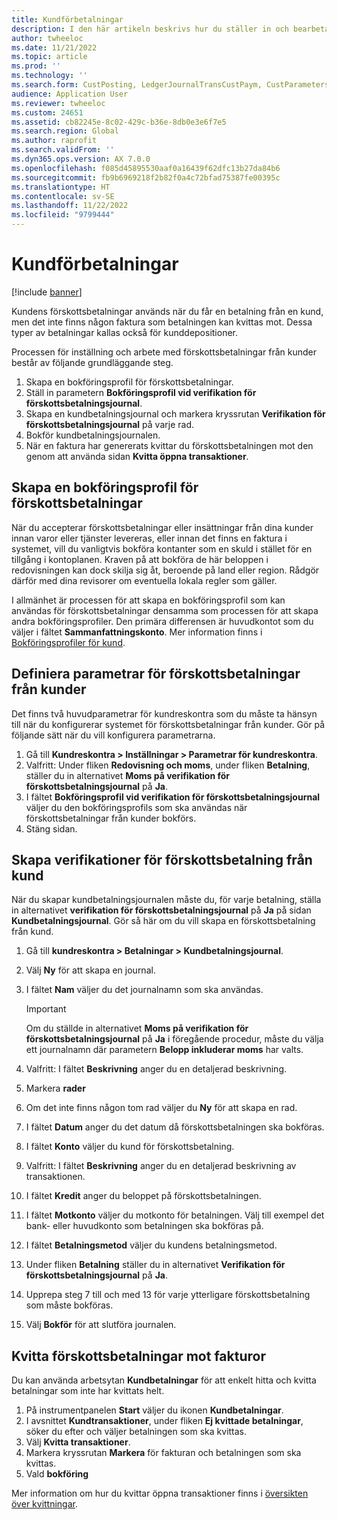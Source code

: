 ```yaml
---
title: Kundförbetalningar
description: I den här artikeln beskrivs hur du ställer in och bearbetar förskottsbetalningar från kunder (även kallade kunddepositioner).
author: twheeloc
ms.date: 11/21/2022
ms.topic: article
ms.prod: ''
ms.technology: ''
ms.search.form: CustPosting, LedgerJournalTransCustPaym, CustParameters
audience: Application User
ms.reviewer: twheeloc
ms.custom: 24651
ms.assetid: cb82245e-8c02-429c-b36e-8db0e3e6f7e5
ms.search.region: Global
ms.author: raprofit
ms.search.validFrom: ''
ms.dyn365.ops.version: AX 7.0.0
ms.openlocfilehash: f085d45895530aaf0a16439f62dfc13b27da84b6
ms.sourcegitcommit: fb9b6969218f2b82f0a4c72bfad75387fe00395c
ms.translationtype: HT
ms.contentlocale: sv-SE
ms.lasthandoff: 11/22/2022
ms.locfileid: "9799444"
---
```

# <a name="customer-prepayments"></a>Kundförbetalningar

[!include [banner](../includes/banner.md)]

Kundens förskottsbetalningar används när du får en betalning från en kund, men det inte finns någon faktura som betalningen kan kvittas mot. Dessa typer av betalningar kallas också för kunddepositioner.

Processen för inställning och arbete med förskottsbetalningar från kunder består av följande grundläggande steg.

1. Skapa en bokföringsprofil för förskottsbetalningar.
2. Ställ in parametern **Bokföringsprofil vid verifikation för förskottsbetalningsjournal**.
3. Skapa en kundbetalningsjournal och markera kryssrutan **Verifikation för förskottsbetalningsjournal** på varje rad.
4. Bokför kundbetalningsjournalen.
5. När en faktura har genererats kvittar du förskottsbetalningen mot den genom att använda sidan **Kvitta öppna transaktioner**.

## <a name="create-a-customer-posting-profile-for-prepayments"></a>Skapa en bokföringsprofil för förskottsbetalningar

När du accepterar förskottsbetalningar eller insättningar från dina kunder innan varor eller tjänster levereras, eller innan det finns en faktura i systemet, vill du vanligtvis bokföra kontanter som en skuld i stället för en tillgång i kontoplanen. Kraven på att bokföra de här beloppen i redovisningen kan dock skilja sig åt, beroende på land eller region. Rådgör därför med dina revisorer om eventuella lokala regler som gäller.

I allmänhet är processen för att skapa en bokföringsprofil som kan användas för förskottsbetalningar densamma som processen för att skapa andra bokföringsprofiler. Den primära differensen är huvudkontot som du väljer i fältet **Sammanfattningskonto**. Mer information finns i [Bokföringsprofiler för kund](customer-posting-profiles.md).

## <a name="define-parameters-for-customer-prepayments"></a>Definiera parametrar för förskottsbetalningar från kunder

Det finns två huvudparametrar för kundreskontra som du måste ta hänsyn till när du konfigurerar systemet för förskottsbetalningar från kunder. Gör på följande sätt när du vill konfigurera parametrarna.

1. Gå till **Kundreskontra \> Inställningar \> Parametrar för kundreskontra**.
2. Valfritt: Under fliken **Redovisning och moms**, under fliken **Betalning**, ställer du in alternativet **Moms på verifikation för förskottsbetalningsjournal** på **Ja**.
3. I fältet **Bokföringsprofil vid verifikation för förskottsbetalningsjournal** väljer du den bokföringsprofils som ska användas när förskottsbetalningar från kunder bokförs.
4. Stäng sidan.

## <a name="create-customer-prepayment-vouchers"></a>Skapa verifikationer för förskottsbetalning från kund

När du skapar kundbetalningsjournalen måste du, för varje betalning, ställa in alternativet **verifikation för förskottsbetalningsjournal** på **Ja** på sidan **Kundbetalningsjournal**. Gör så här om du vill skapa en förskottsbetalning från kund.

1. Gå till **kundreskontra \> Betalningar \> Kundbetalningsjournal**.
2. Välj **Ny** för att skapa en journal.
3. I fältet **Nam** väljer du det journalnamn som ska användas.

    > [!IMPORTANT]
    > Om du ställde in alternativet **Moms på verifikation för förskottsbetalningsjournal** på **Ja** i föregående procedur, måste du välja ett journalnamn där parametern **Belopp inkluderar moms** har valts. 

4. Valfritt: I fältet **Beskrivning** anger du en detaljerad beskrivning.
5. Markera **rader**
6. Om det inte finns någon tom rad väljer du **Ny** för att skapa en rad.
7. I fältet **Datum** anger du det datum då förskottsbetalningen ska bokföras.
8. I fältet **Konto** väljer du kund för förskottsbetalning.
9. Valfritt: I fältet **Beskrivning** anger du en detaljerad beskrivning av transaktionen.
10. I fältet **Kredit** anger du beloppet på förskottsbetalningen.
11. I fältet **Motkonto** väljer du motkonto för betalningen. Välj till exempel det bank- eller huvudkonto som betalningen ska bokföras på.
12. I fältet **Betalningsmetod** väljer du kundens betalningsmetod.
13. Under fliken **Betalning** ställer du in alternativet **Verifikation för förskottsbetalningsjournal** på **Ja**.
14. Upprepa steg 7 till och med 13 för varje ytterligare förskottsbetalning som måste bokföras.
15. Välj **Bokför** för att slutföra journalen.

## <a name="settle-prepayments-with-invoices"></a>Kvitta förskottsbetalningar mot fakturor

Du kan använda arbetsytan **Kundbetalningar** för att enkelt hitta och kvitta betalningar som inte har kvittats helt.

1. På instrumentpanelen **Start** väljer du ikonen **Kundbetalningar**.
2. I avsnittet **Kundtransaktioner**, under fliken **Ej kvittade betalningar**, söker du efter och väljer betalningen som ska kvittas.
3. Välj **Kvitta transaktioner**.
4. Markera kryssrutan **Markera** för fakturan och betalningen som ska kvittas.
5. Vald **bokföring**

Mer information om hur du kvittar öppna transaktioner finns i [översikten över kvittningar](/dynamics365/finance/cash-bank-management/settlement-overview).
